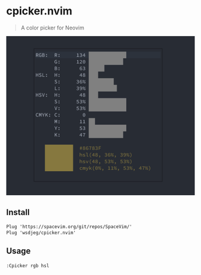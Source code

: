 # cpicker.nvim
> A color picker for Neovim

![cpicker](./img/cpicker.png)

## Install

```
Plug 'https://spacevim.org/git/repos/SpaceVim/'
Plug 'wsdjeg/cpicker.nvim'

```

## Usage

```
:Cpicker rgb hsl
```





                                          












                                              
